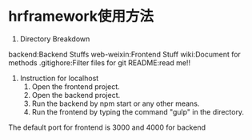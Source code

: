 # hrframework使用方法

1.  Directory Breakdown

backend:Backend Stuffs 
web-weixin:Frontend Stuff
wiki:Document for methods
.gitighore:Filter files for git 
README:read me!!

1.  Instruction for localhost 
    1.  Open the frontend project.
    2.  Open the backend project.
    3.  Run the backend by npm start or any other means.
    4.  Run the frontend by typing the command "gulp" in the directory.
    
The default port for frontend is 3000
and 4000 for backend 
